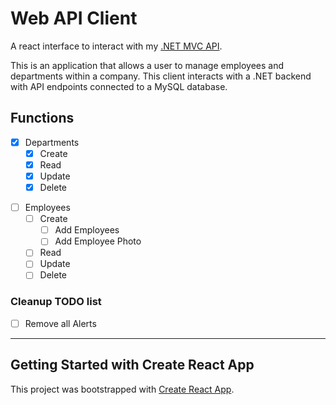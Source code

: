 # Web API Client

A react interface to interact with my [.NET MVC API](https://github.com/ticet11/WebAPI).

This is an application that allows a user to manage employees and departments within a company. This client interacts with a .NET backend with API endpoints connected to a MySQL database.

## Functions

- [X] Departments
  - [X] Create
  - [X] Read
  - [X] Update
  - [X] Delete

<!-- TODO-Brian: Employee CRUD operations -->
- [ ] Employees
  - [ ] Create
    - [ ] Add Employees
    - [ ] Add Employee Photo
  - [ ] Read
  - [ ] Update
  - [ ] Delete

### Cleanup TODO list
<!-- TODO-Brian: Remove all Alerts -->
- [ ] Remove all Alerts

----------------------------------------------------

## Getting Started with Create React App

This project was bootstrapped with [Create React App](https://github.com/facebook/create-react-app).
